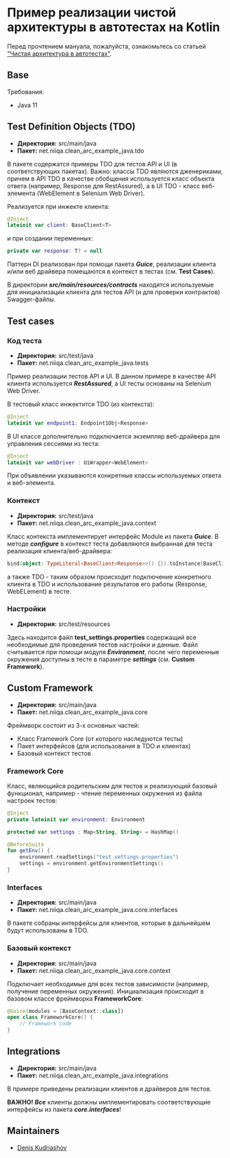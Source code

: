 # Пример реализации чистой архитектуры в автотестах на Kotlin


Перед прочтением мануала, пожалуйста, ознакомьтесь
со статьей ["Чистая архитектура в автотестах"](http://blog.niiqa.net).

## Base
Требования:
- Java 11


## Test Definition Objects (TDO)

* **Директория:** src/main/java 
* **Пакет:** net.niiqa.clean_arc_example_java.tdo

В пакете содержатся примеры TDO для тестов API и UI (в соответствующих пакетах). 
Важно: классы TDO являются дженериками, причем в API TDO в качестве обобщения используется 
класс объекта ответа (например, Response для RestAssured), а в UI TDO - класс веб-элемента
(WebElement в Selenium Web Driver).

Реализуется при инжекте клиента:
```kotlin
@Inject
lateinit var client: BaseClient<T>
```
и при создании переменных:
```kotlin
private var response: T? = null
```

Паттерн DI реализован при помощи пакета **_Guice_**, реализации клиента и/или веб драйвера 
помещаются в контекст в тестах (см. **Test Cases**).

В директории **_src/main/resources/contracts_** находятся используемые для инициализации 
клиента для тестов API (и для проверки контрактов) Swagger-файлы.



## Test cases

### Код теста

* **Директория:** src/test/java
* **Пакет:** net.niiqa.clean_arc_example_java.tests

Пример реализации тестов API и UI. В данном примере в качестве API клиента используется 
**_RestAssured_**, а UI тесты основаны на Selenium Web Driver.

В тестовый класс инжектится TDO (из контекста):
```kotlin
@Inject
lateinit var endpoint1: Endpoint1Obj<Response>
```
В UI классе дополнительно подключается экземпляр веб-драйвера для управления сессиями из теста:
```kotlin
@Inject
lateinit var webDriver : UiWrapper<WebElement>
```
При объявлении указываются конкретные классы используемых ответа и веб-элемента.

### Контекст

* **Директория:** src/test/java
* **Пакет:** net.niiqa.clean_arc_example_java.context

Класс контекста имплементирует интерфейс Module из пакета **_Guice_**. В методе **_configure_** 
в контекст теста добавляются выбранная для теста реализация клиента/веб-драйвера:
```kotlin
bind(object: TypeLiteral<BaseClient<Response>>() {}).toInstance(BaseClientRa())
```
а также TDO - таким образом происходит подключение конкретного клиента в TDO и использование
результатов его работы (Response, WebELement) в тесте.

### Настройки

* **Директория:** src/test/resources

Здесь находится файл **test_settings.properties** содержащий все необходимые для проведения
тестов настройки и данные. Файл считывается при помощи модуля **_Environment_**, после чего 
переменные окружения доступны в тесте в параметре **_settings_** (см. **Custom Framework**).


## Custom Framework

* **Директория:** src/main/java
* **Пакет:** net.niiqa.clean_arc_example_java.core

Фреймворк состоит из 3-х основных частей:
* Класс Framework Core (от которого наследуются тесты)
* Пакет интерфейсов (для использования в TDO и клиентах)
* Базовый контекст тестов

### Framework Core

Класс, являющийся родительским для тестов и реализующий базовый функционал, 
например - чтение переменных окружения из файла настроек тестов:
```kotlin
@Inject
private lateinit var environment: Environment

protected var settings : Map<String, String> = HashMap()

@BeforeSuite
fun getEnv() {
    environment.readSettings("test_settings.properties")
    settings = environment.getEnvironmentSettings()
}
```

### Interfaces

* **Директория:** src/main/java
* **Пакет:** net.niiqa.clean_arc_example_java.core.interfaces

В пакете собраны интерфейсы для клиентов, которые в дальнейшем будут использованы в TDO. 

### Базовый контекст

* **Директория:** src/main/java
* **Пакет:** net.niiqa.clean_arc_example_java.core.context

Подключает необходимые для всех тестов зависимости (например, получение переменных окружения).
Инициализация происходит в базовом классе фреймворка **FrameworkCore**:
```kotlin
@Guice(modules = [BaseContext::class])
open class FrameworkCore() {
    // Framework code
}
```


## Integrations

* **Директория:** src/main/java
* **Пакет:** net.niiqa.clean_arc_example_java.integrations

В примере приведены реализации клиентов и драйверов для тестов.

**ВАЖНО!** **_Все_** клиенты должны имплементировать соответствующие интерфейсы из пакета 
**_core.interfaces_**!

## Maintainers
- [Denis Kudriashov](https://github.com/qx57)
